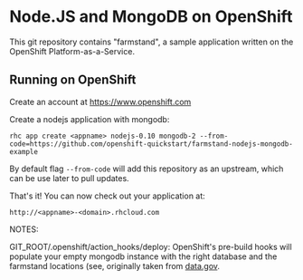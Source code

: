 # Node.JS and MongoDB on OpenShift

This git repository contains "farmstand", a sample application written on the OpenShift Platform-as-a-Service.

## Running on OpenShift

Create an account at https://www.openshift.com

Create a nodejs application with mongodb:

    rhc app create <appname> nodejs-0.10 mongodb-2 --from-code=https://github.com/openshift-quickstart/farmstand-nodejs-mongodb-example

By default flag ```--from-code``` will add this repository as an upstream, which can be use later to pull updates.

That's it! You can now check out your application at:

    http://<appname>-<domain>.rhcloud.com


NOTES:

GIT_ROOT/.openshift/action_hooks/deploy:
    OpenShift's pre-build hooks will populate your empty mongodb instance with
    the right database and the farmstand locations (see, originally taken from
    [data.gov](https://explore.data.gov/Agriculture/Farmers-Markets-Search/ugii-uvsz).
